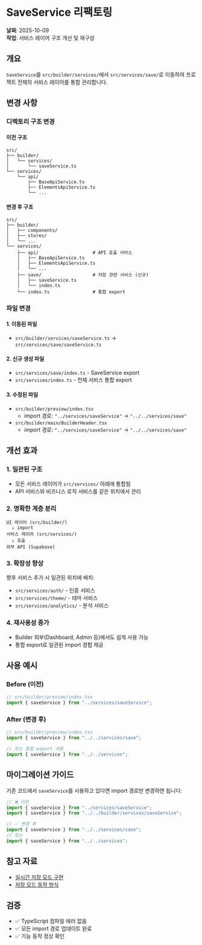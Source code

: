 # SaveService 리팩토링

**날짜**: 2025-10-09  
**작업**: 서비스 레이어 구조 개선 및 재구성

## 개요

`SaveService`를 `src/builder/services/`에서 `src/services/save/`로 이동하여 프로젝트 전체의 서비스 레이어를 통합 관리합니다.

## 변경 사항

### 디렉토리 구조 변경

#### 이전 구조

```
src/
├── builder/
│   └── services/
│       └── saveService.ts
└── services/
    └── api/
        ├── BaseApiService.ts
        ├── ElementsApiService.ts
        └── ...
```

#### 변경 후 구조

```
src/
├── builder/
│   ├── components/
│   ├── stores/
│   └── ...
└── services/
    ├── api/                    # API 호출 서비스
    │   ├── BaseApiService.ts
    │   ├── ElementsApiService.ts
    │   └── ...
    ├── save/                   # 저장 관련 서비스 (신규)
    │   ├── saveService.ts
    │   └── index.ts
    └── index.ts                # 통합 export
```

### 파일 변경

#### 1. 이동된 파일

- `src/builder/services/saveService.ts` → `src/services/save/saveService.ts`

#### 2. 신규 생성 파일

- `src/services/save/index.ts` - SaveService export
- `src/services/index.ts` - 전체 서비스 통합 export

#### 3. 수정된 파일

- `src/builder/preview/index.tsx`
  - import 경로: `"../services/saveService"` → `"../../services/save"`
- `src/builder/main/BuilderHeader.tsx`
  - import 경로: `"../services/saveService"` → `"../../services/save"`

## 개선 효과

### 1. 일관된 구조

- 모든 서비스 레이어가 `src/services/` 아래에 통합됨
- API 서비스와 비즈니스 로직 서비스를 같은 위치에서 관리

### 2. 명확한 계층 분리

```
UI 레이어 (src/builder/)
  ↓ import
서비스 레이어 (src/services/)
  ↓ 호출
외부 API (Supabase)
```

### 3. 확장성 향상

향후 서비스 추가 시 일관된 위치에 배치:

- `src/services/auth/` - 인증 서비스
- `src/services/theme/` - 테마 서비스
- `src/services/analytics/` - 분석 서비스

### 4. 재사용성 증가

- Builder 외부(Dashboard, Admin 등)에서도 쉽게 사용 가능
- 통합 export로 일관된 import 경험 제공

## 사용 예시

### Before (이전)

```typescript
// src/builder/preview/index.tsx
import { saveService } from "../services/saveService";
```

### After (변경 후)

```typescript
// src/builder/preview/index.tsx
import { saveService } from "../../services/save";

// 또는 통합 export 사용
import { saveService } from "../../services";
```

## 마이그레이션 가이드

기존 코드에서 `saveService`를 사용하고 있다면 import 경로만 변경하면 됩니다:

```typescript
// ❌ 이전
import { saveService } from "../services/saveService";
import { saveService } from "../../builder/services/saveService";

// ✅ 변경 후
import { saveService } from "../../services/save";
// 또는
import { saveService } from "../../services";
```

## 참고 자료

- [실시간 저장 모드 구현](./REALTIME_SAVE_MODE_IMPLEMENTATION.md)
- [저장 모드 동작 방식](./SAVE_MODE_BEHAVIOR.md)

## 검증

- ✅ TypeScript 컴파일 에러 없음
- ✅ 모든 import 경로 업데이트 완료
- ✅ 기능 동작 정상 확인
